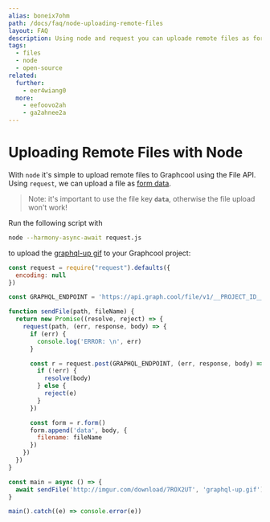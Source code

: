 ```yaml
---
alias: boneix7ohm
path: /docs/faq/node-uploading-remote-files
layout: FAQ
description: Using node and request you can uploade remote files as form data.
tags:
  - files
  - node
  - open-source
related:
  further:
    - eer4wiang0
  more:
    - eefoovo2ah
    - ga2ahnee2a
---
```


# Uploading Remote Files with Node

With `node` it's simple to upload remote files to Graphcool using the File API.
Using `request`, we can upload a file as [form data](https://developer.mozilla.org/en/docs/Web/API/FormData).

> Note: it's important to use the file key **`data`**, otherwise the file upload won't work!


<!-- GITHUB_EXAMPLE('Upload remote files with a node', 'https://github.com/graphcool-examples/node-remote-file-upload') -->

Run the following script with

```sh
node --harmony-async-await request.js
```

to upload the [graphql-up gif](http://imgur.com/7ROX2UT.gifv) to your Graphcool project:

```js
const request = require("request").defaults({
  encoding: null
})

const GRAPHQL_ENDPOINT = 'https://api.graph.cool/file/v1/__PROJECT_ID__'

function sendFile(path, fileName) {
  return new Promise((resolve, reject) => {
    request(path, (err, response, body) => {
      if (err) {
        console.log('ERROR: \n', err)
      }

      const r = request.post(GRAPHQL_ENDPOINT, (err, response, body) => {
        if (!err) {
          resolve(body)
        } else {
          reject(e)
        }
      })

      const form = r.form()
      form.append('data', body, {
        filename: fileName
      })
    })
  })
}

const main = async () => {
  await sendFile('http://imgur.com/download/7ROX2UT', 'graphql-up.gif')
}

main().catch((e) => console.error(e))
```
